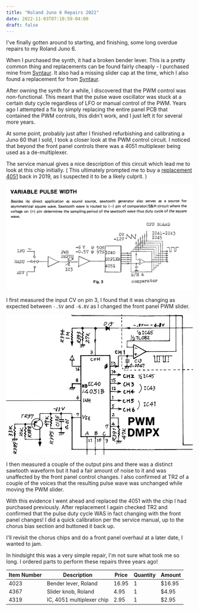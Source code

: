 ```yaml
---
title: "Roland Juno 6 Repairs 2022"
date: 2022-11-03T07:10:59-04:00
draft: false
---
```


I've finally gotten around to starting, and finishing, some long overdue repairs to my Roland Juno 6.

When I purchased the synth, it had a broken bender lever. This is a pretty common thing and replacements can be found fairly cheaply - I purchased mine from [Syntaur](https://syntaur.com/Part-4023-Bender-lever-Roland). It also had a missing slider cap at the time, which I also found a replacement for from [Syntaur](https://syntaur.com/Part-4367-Slider-knob-Roland).

After owning the synth for a while, I discovered that the PWM control was non-functional. This meant that the pulse wave oscillator was stuck at a certain duty cycle regardless of LFO or manual control of the PWM. Years ago I attempted a fix by simply replacing the entire panel PCB that contained the PWM controls, this didn't work, and I just left it for several more years.

At some point, probably just after I finished refurbishing and calibrating a Juno 60 that I sold, I took a closer look at the PWM control circuit. I noticed that beyond the front panel controls there was a 4051 multiplexer being used as a de-multiplexer.

The service manual gives a nice description of this circuit which lead me to look at this chip initially. ( This ultimately prompted me to buy a [replacement 4051](https://syntaur.com/Part-4319-IC-4051-multiplexer-chip) back in 2019, as I suspected it to be a likely culprit. )

![variable pulse width](/img/ju6/pwm-desc.png)

I first measured the input CV on pin 3, I found that it was changing as expected between `-.5V` and `-6.8V` as I changed the front panel PWM slider.

![pwm circuit](/img/ju6/pwm-circuit.png)

I then measured a couple of the output pins and there was a distinct sawtooth waveform but it had a fair amount of noise to it and was unaffected by the front panel control changes. I also confirmed at TR2 of a couple of the voices that the resulting pulse wave was unchanged while moving the PWM slider. 

With this evidence I went ahead and replaced the 4051 with the chip I had purchased previously. After replacement I again checked TR2 and confirmed that the pulse duty cycle WAS in fact changing with the front panel changes! I did a quick calibration per the service manual, up to the chorus bias section and buttoned it back up. 

I'll revisit the chorus chips and do a front panel overhaul at a later date, I wanted to jam.

In hindsight this was a very simple repair, I'm not sure what took me so long. I ordered parts to perform these repairs three years ago!

| Item Number | Description               | Price | Quantity | Amount |
| ----------- | ------------------------- | ----- | -------- | ------ |
| 4023        | Bender lever, Roland      | 16.95 | 1        | $16.95 |
| 4367        | Slider knob, Roland       | 4.95  | 1        | $4.95  |
| 4319        | IC, 4051 multiplexer chip | 2.95  | 1        | $2.95  |

